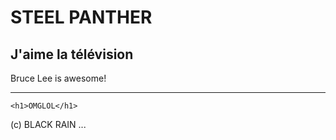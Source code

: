 STEEL PANTHER
=============

J'aime la télévision
--------------------

Bruce Lee is awesome!

* * *

    <h1>OMGLOL</h1>

(c) BLACK RAIN
...